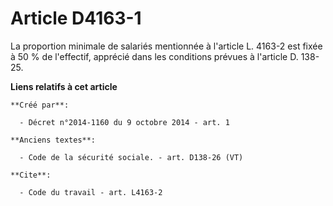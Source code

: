 # Article D4163-1

La proportion minimale de salariés mentionnée à l'article L. 4163-2 est fixée à 50 % de l'effectif, apprécié dans les
conditions prévues à l'article D. 138-25.

**Liens relatifs à cet article**

	**Créé par**:

	  - Décret n°2014-1160 du 9 octobre 2014 - art. 1

	**Anciens textes**:

	  - Code de la sécurité sociale. - art. D138-26 (VT)

	**Cite**:

	  - Code du travail - art. L4163-2
